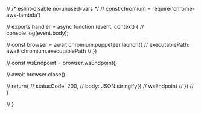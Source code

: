 // /* eslint-disable no-unused-vars */
// const chromium = require('chrome-aws-lambda')

// exports.handler = async function (event, context) {
//   console.log(event.body);

//   const browser = await chromium.puppeteer.launch({
//     executablePath: await chromium.executablePath
//   })

//   const wsEndpoint = browser.wsEndpoint()

//   await browser.close()

//   return{
//     statusCode: 200,
//     body: JSON.stringify({
//       wsEndpoint
//     })
//   }

// }